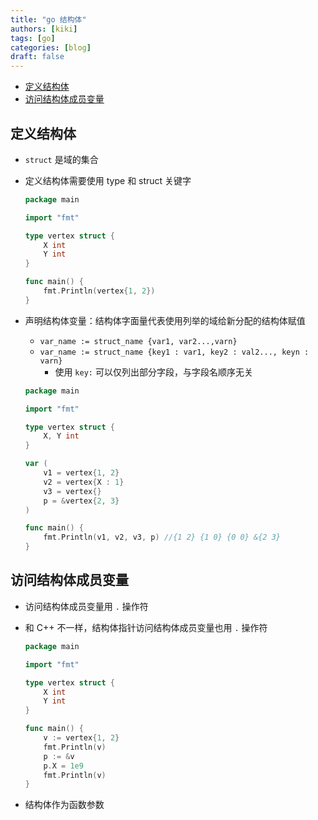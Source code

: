 ```yaml
---
title: "go 结构体"
authors: [kiki]
tags: [go]
categories: [blog]
draft: false
---
```


- [定义结构体](#%e5%ae%9a%e4%b9%89%e7%bb%93%e6%9e%84%e4%bd%93)
- [访问结构体成员变量](#%e8%ae%bf%e9%97%ae%e7%bb%93%e6%9e%84%e4%bd%93%e6%88%90%e5%91%98%e5%8f%98%e9%87%8f)

## 定义结构体

- `struct` 是域的集合
- 定义结构体需要使用 type 和 struct 关键字

  ```go
  package main

  import "fmt"

  type vertex struct {
      X int
      Y int
  }

  func main() {
      fmt.Println(vertex{1, 2})
  }
  ```

- 声明结构体变量：结构体字面量代表使用列举的域给新分配的结构体赋值
  - `var_name := struct_name {var1, var2...,varn}`
  - `var_name := struct_name {key1 : var1, key2 : val2..., keyn : varn}`
    - 使用 `key:` 可以仅列出部分字段，与字段名顺序无关

  ```go
  package main

  import "fmt"

  type vertex struct {
      X, Y int
  }

  var (
      v1 = vertex{1, 2}
      v2 = vertex{X : 1}
      v3 = vertex{}
      p = &vertex{2, 3}
  )

  func main() {
      fmt.Println(v1, v2, v3, p) //{1 2} {1 0} {0 0} &{2 3}
  }
  ```

## 访问结构体成员变量

- 访问结构体成员变量用 `.` 操作符
- 和 C++ 不一样，结构体指针访问结构体成员变量也用 `.` 操作符

  ```go
  package main

  import "fmt"

  type vertex struct {
      X int
      Y int
  }

  func main() {
      v := vertex{1, 2}
      fmt.Println(v)
      p := &v
      p.X = 1e9
      fmt.Println(v)
  }
  ```

- 结构体作为函数参数
